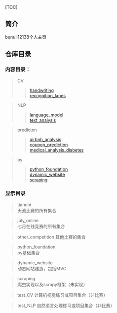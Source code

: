 [TOC]

## 简介
bunuli12138个人主页

## 仓库目录
### 内容目录：
>CV            
>> [handwriting]()        
>> [recognition_lanes]()           

>NLP         
>> [language_model]()          
>> [text_analysis]()             

>predicton           
>> [airbnb_analysis]()            
>> [coupon_prediction]()             
>> [medical_analysis_diabetes]()             

> py       
>> [python_foundation]()              
>> [dynamic_website]()          
>> [scraping]()           

### 显示目录
>tianchi            
天池比赛的所有集合       

>july_online         
七月在线竞赛的所有集合

> other_competition
其他比赛的集合

> python_foundation       
py基础集合

> dynamic_website          
动态网站建造，包括MVC

> scraping   
爬虫实现以及scrapy框架（未实现）

> test_CV
计算机视觉练习或项目集合（非比赛）

> test_NLP
自然语言处理练习或项目集合（非比赛）
